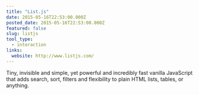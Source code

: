 ```yaml
---
title: "List.js"
date: 2015-05-16T22:53:00.000Z
posted_date: 2015-05-16T22:53:00.000Z
featured: false
slug: listjs
tool_type: 
  - interaction
links:
  website: http://www.listjs.com/
---
```

Tiny, invisible and simple, yet powerful and incredibly fast vanilla JavaScript that adds search, sort, filters and flexibility to plain HTML lists, tables, or anything.





